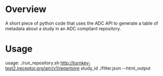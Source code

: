 # Overview

A short piece of python code that uses the ADC API to generate a table of
metadata about a study in an ADC compliant repository.

# Usage

usage: ./run_repository.sh http://turnkey-test2.ireceptor.org/airr/v1/repertoire study_id ./filter.json --html_output

